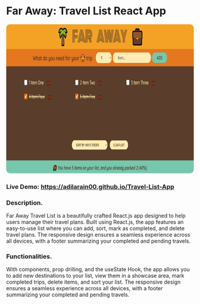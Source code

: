 # Far Away: Travel List React App

<img src="./public/TravelList.PNG" style="height: 400px; width: 100%; border-radius: 10px" />

### Live Demo: https://adilarain00.github.io/Travel-List-App

### Description.

Far Away Travel List is a beautifully crafted React.js app designed to help users manage their travel plans. Built using React.js, the app features an easy-to-use list where you can add, sort, mark as completed, and delete travel plans. The responsive design ensures a seamless experience across all devices, with a footer summarizing your completed and pending travels.

### Functionalities.

With components, prop drilling, and the useState Hook, the app allows you to add new destinations to your list, view them in a showcase area, mark completed trips, delete items, and sort your list. The responsive design ensures a seamless experience across all devices, with a footer summarizing your completed and pending travels.
